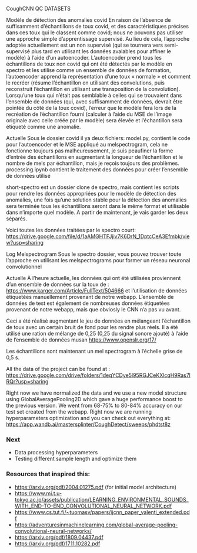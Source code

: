 CoughCNN QC DATASETS

Modèle de détection des anomalies covid
En raison de l’absence de suffisamment d’échantillons de toux covid, et des caractéristiques précises dans ces toux qui le classent comme covid; nous ne pouvons pas utiliser une approche simple d’apprentissage supervisé. Au lieu de cela, l’approche adoptée actuellement est un non supervisé (qui se tournera vers semi-supervisé plus tard en utilisant les données avaiables pour affiner le modèle) à l’aide d’un autoencoder. L’autoencoder prend tous les échantillons de toux non covid qui ont été détectés par le modèle en spectro et les utilise comme un ensemble de données de formation, l’autoencoder apprend la représentation d’une toux « normale » et comment le recréer (résume l’échantillon en utilisant des convolutions, puis reconstruit l’échantillon en utilisant une transposition de la convolution). Lorsqu’une toux qui n’était pas semblable à celles qui se trouvaient dans l’ensemble de données (qui, avec suffisamment de données, devrait être pointée du côté de la toux covid), l’erreur que le modèle fera lors de la recréation de l’échantillon fourni (calculer à l’aide du MSE de l’image originale avec celle créée par le modèle) sera élevée et l’échantillon sera étiqueté comme une anomalie.

Actuelle
Sous le dossier covid il ya deux fichiers: model.py, contient le code pour l’autoencoder et le MSE appliqué au melspectrogram, cela ne fonctionne toujours pas malheureusement, je suis peaufiner la forme d’entrée des échantillons en augmentant la longueur de l’échantillon et le nombre de mels par échantillon, mais je reçois toujours des problèmes. processing.ipynb contient le traitement des données pour créer l’ensemble de données utilisé

short-spectro est un dossier clone de spectro, mais contient les scripts pour rendre les données appropriées pour le modèle de détection des anomalies, une fois qu’une solution stable pour la détection des anomalies sera terminée tous les échantillons seront dans le même format et utilisable dans n’importe quel modèle. A partir de maintenant, je vais garder les deux séparés.

Voici toutes les données traitées par le spectro court: https://drive.google.com/file/d/1aAMGHTFJjiv7K6DrN_1DptcCeA3Efmbk/view?usp=sharing

Log Melspectrogram
Sous le spectro dossier, vous pouvez trouver toute l’approche en utilisant les melspectrograms pour former un réseau neuronal convolutionnel

Actuelle
À l’heure actuelle, les données qui ont été utilisées proviennent d’un ensemble de données sur la toux de : https://www.karger.com/Article/FullText/504666 et l’utilisation de données étiquetées manuellement provenant de notre webapp. L’ensemble de données de test est également de nombreuses données étiquetées provenant de notre webapp, mais que obviosly le CNN n’a pas vu avant.

Ceci a été réalisé augmentant le jeu de données en mélangeant l’échantillon de toux avec un certain bruit de fond pour les rendre plus réels. Il a été utilisé une ration de mélange de 0,25 (0,25 du signal sonore ajouté) à l’aide de l’ensemble de données musan https://www.openslr.org/17/

Les échantillons sont maintenant un mel spectrogram à l’échelle grise de 0,5 s.


All the data of the project can be found at : https://drive.google.com/drive/folders/1deqYCDye5l95RGJCeKXlcqH9Ras7lRQr?usp=sharing

Right now we have normalized the data and we use a new model structure using GlobalAveragePooling2D which gave a huge performance
boost to the previous version. We went from 68-75% to 80-84% accuracy on our test set created from the webapp.
Right now we are running hyperparameters optimization and you can check out everything at:
https://app.wandb.ai/mastersplinter/CoughDetect/sweeps/phdtst8z

### Next

- Data processing hyperparameters
- Testing different sample length and optimize them

### Resources that inspired this:

- https://arxiv.org/pdf/2004.01275.pdf (for initial model architecture)
- https://www.mi.t.u-tokyo.ac.jp/assets/publication/LEARNING_ENVIRONMENTAL_SOUNDS_WITH_END-TO-END_CONVOLUTIONAL_NEURAL_NETWORK.pdf
- https://www.cs.tut.fi/~tuomasv/papers/ijcnn_paper_valenti_extended.pdf
- https://adventuresinmachinelearning.com/global-average-pooling-convolutional-neural-networks/
- https://arxiv.org/pdf/1809.04437.pdf
- https://arxiv.org/pdf/1711.10282.pdf
